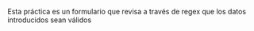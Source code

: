 Esta práctica es un formulario que revisa a través de regex que los datos introducidos sean válidos
